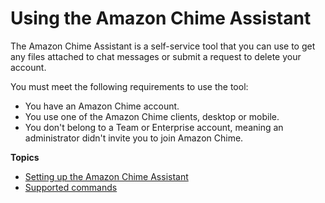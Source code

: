 # Using the Amazon Chime Assistant<a name="chime-using-assistant"></a>

The Amazon Chime Assistant is a self\-service tool that you can use to get any files attached to chat messages or submit a request to delete your account\.

You must meet the following requirements to use the tool:
+ You have an Amazon Chime account\.
+ You use one of the Amazon Chime clients, desktop or mobile\.
+ You don't belong to a Team or Enterprise account, meaning an administrator didn't invite you to join Amazon Chime\. 

**Topics**
+ [Setting up the Amazon Chime Assistant](setup-assistant.md)
+ [Supported commands](assistant-commands.md)